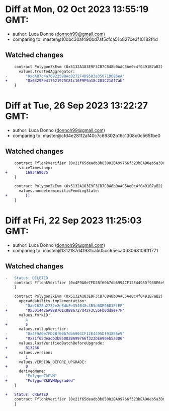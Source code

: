 # Diff at Mon, 02 Oct 2023 13:55:19 GMT:

- author: Luca Donno (<donnoh99@gmail.com>)
- comparing to: master@10dbc30af490bd7af5cfca51b827ce3f10182f4d

## Watched changes

```diff
    contract PolygonZkEvm (0x5132A183E9F3CB7C848b0AAC5Ae0c4f0491B7aB2) {
      values.trustedAggregator:
-        "0xdA87c4a76922598Ac0272F4D9503a35071D686eA"
+        "0x6329Fe417621925C81c16F9F9a18c203C21Af7ab"
    }
```

# Diff at Tue, 26 Sep 2023 13:22:27 GMT:

- author: Luca Donno (<donnoh99@gmail.com>)
- comparing to: master@cfd4e281f2af40c7c69302b16c1308c0c5651be0

## Watched changes

```diff
    contract FflonkVerifier (0x21f65deadb3b85082BA99766f323bEA90eb5a3D6) {
      sinceTimestamp:
+        1693469075
    }
```

```diff
    contract PolygonZkEvm (0x5132A183E9F3CB7C848b0AAC5Ae0c4f0491B7aB2) {
      values.nondeterminsiticPendingState:
+        []
    }
```

# Diff at Fri, 22 Sep 2023 11:25:03 GMT:

- author: Luca Donno (<donnoh99@gmail.com>)
- comparing to: master@1312187d41931ca505cc65eca063068109ff1771

## Watched changes

```diff
-   Status: DELETED
    contract FflonkVerifier (0x4F9A0e7FD2Bf6067db6994CF12E4495Df938E6e9) {
    }
```

```diff
    contract PolygonZkEvm (0x5132A183E9F3CB7C848b0AAC5Ae0c4f0491B7aB2) {
      upgradeability.implementation:
-        "0xe262Ea2782e2e8dbFe354048c3B5d6DE9603EfEF"
+        "0x301442aA888701c8B86727d42F3C55Fb0dd9eF7F"
      values.forkID:
-        4
+        5
      values.rollupVerifier:
-        "0x4F9A0e7FD2Bf6067db6994CF12E4495Df938E6e9"
+        "0x21f65deadb3b85082BA99766f323bEA90eb5a3D6"
      values.lastVerifiedBatchBeforeUpgrade:
+        813266
      values.version:
+        1
      values.VERSION_BEFORE_UPGRADE:
+        0
      derivedName:
-        "PolygonZkEVM"
+        "PolygonZkEVMUpgraded"
    }
```

```diff
+   Status: CREATED
    contract FflonkVerifier (0x21f65deadb3b85082BA99766f323bEA90eb5a3D6) {
    }
```
